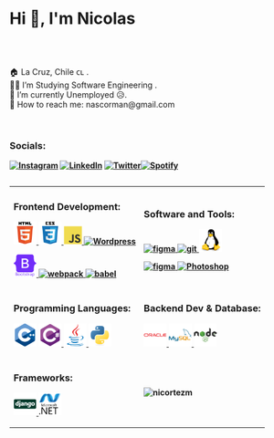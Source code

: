 <h1 align="left">Hi 👋, I'm Nicolas</h1>
<br><br>



<p align="left"> 
🏠 La Cruz, Chile ᴄʟ . <br/>
👨‍💻 I’m Studying Software Engineering .<br/>
🔭 I’m currently Unemployed 😥.<br/>
🚀 How to reach me: nascorman@gmail.com
</p><br>



<b><h3 align="lelft"> Socials:</h3><b/>
<p align="left">
<a href="https://instagram.com/sjerkz"><img alt="Instagram" title="Instagram" height="35" width="35" src="https://raw.githubusercontent.com/hussainweb/hussainweb/main/icons/instagram.png"></a>
<a href="https://linkedin.com/in/cortezmanzano"><img alt="LinkedIn" title="LinkedIn" height="35" width="35" src="https://raw.githubusercontent.com/peterthehan/peterthehan/master/assets/linkedin.svg"></a>
<a href="https://twitter.com/bixtsicor"><img alt="Twitter" title="Twitter" height="35" width="35" src="https://raw.githubusercontent.com/peterthehan/peterthehan/master/assets/twitter.svg"></a><a href="https://open.spotify.com/user/bixtsicor"><img alt="Spotify" title="Spotify" height="35" width="35" src="https://raw.githubusercontent.com/peterthehan/peterthehan/master/assets/spotify.svg"></a>
</p>


<table align="left">
<tbody>
<tr>
<td>

<b><h3 align="left">Frontend Development:</h3><b/>
<p align="left"> <a href="https://www.w3.org/html/" target="_blank"> <img src="https://raw.githubusercontent.com/devicons/devicon/master/icons/html5/html5-original-wordmark.svg" alt="html5" width="40" height="40"/> </a> <a href="https://www.w3schools.com/css/" target="_blank"> <img src="https://raw.githubusercontent.com/devicons/devicon/master/icons/css3/css3-original-wordmark.svg" alt="css3" width="40" height="40"/> </a> <a href="https://developer.mozilla.org/en-US/docs/Web/JavaScript" target="_blank"> <img src="https://raw.githubusercontent.com/devicons/devicon/master/icons/javascript/javascript-original.svg" alt="javascript" width="32" height="32"/> </a> <a href="https://Wordpress.com/"><img alt="Wordpress" title="Wordpress" height="35" width="35" src="https://raw.githubusercontent.com/hussainweb/hussainweb/main/icons/wordpress.png"></a>  

<a href="https://getbootstrap.com" target="_blank"> <img src="https://raw.githubusercontent.com/devicons/devicon/master/icons/bootstrap/bootstrap-plain-wordmark.svg" alt="bootstrap" width="40" height="40"/> </a><a href="https://webpack.js.org" target="_blank"> <img src="https://raw.githubusercontent.com/webpack/media/master/logo/icon-square-small.png" alt="webpack" width="40" height="40"/> </a><a href="https://babeljs.io/" target="_blank"> <img src="https://www.vectorlogo.zone/logos/babeljs/babeljs-icon.svg" alt="babel" width="40" height="40"/> </a>

</td>
<td>

<b><h3 align="left">Software and Tools:</h3>
<p align="left">
<a href="https://www.figma.com/" target="_blank"> <img src="https://www.vectorlogo.zone/logos/figma/figma-icon.svg" alt="figma" width="40" height="40"/> </a><a href="https://git-scm.com/" target="_blank"> <img src="https://www.vectorlogo.zone/logos/git-scm/git-scm-icon.svg" alt="git" width="40" height="40"/> </a><a href="https://www.linux.org/" target="_blank"> <img src="https://raw.githubusercontent.com/devicons/devicon/master/icons/linux/linux-original.svg" alt="linux" width="40" height="40"/> </a> 

<a href="https://www.figma.com/" target="_blank"> <img src="https://raw.githubusercontent.com/hussainweb/hussainweb/main/icons/vscode.png" alt="figma" width="40" height="40"/> </a><a href="https://www.adobe.com/" target="_blank"> <img src="https://upload.wikimedia.org/wikipedia/commons/thumb/a/af/Adobe_Photoshop_CC_icon.svg/512px-Adobe_Photoshop_CC_icon.svg.png" alt="Photoshop" width="40" height="40"/> </a>



</p>

</p>


</td>


</tr>
<tr>
<td>

<b><h3 align="left">Programming Languages:</h3><b/>
<p align="left"> <a href="https://www.w3schools.com/cpp/" target="_blank"> <img src="https://raw.githubusercontent.com/devicons/devicon/master/icons/cplusplus/cplusplus-original.svg" alt="cplusplus" width="40" height="40"/></a>  <a href="https://www.w3schools.com/cs/" target="_blank"> <img src="https://raw.githubusercontent.com/devicons/devicon/master/icons/csharp/csharp-original.svg" alt="csharp" width="40" height="40"/> </a><a href="https://www.java.com" target="_blank"> <img src="https://raw.githubusercontent.com/devicons/devicon/master/icons/java/java-original.svg" alt="java" width="40" height="40"/> </a><a href="https://www.python.org" target="_blank"> <img src="https://raw.githubusercontent.com/devicons/devicon/master/icons/python/python-original.svg" alt="python" width="40" height="40"/> </a></p>
</td>
<td>

<b><h3 align="left">Backend Dev & Database:</h3><b/>
<p align="left"> <a href="https://www.oracle.com/" target="_blank"> <img src="https://raw.githubusercontent.com/devicons/devicon/master/icons/oracle/oracle-original.svg" alt="oracle" width="40" height="40"/> </a> <a href="https://www.mysql.com/" target="_blank"> <img src="https://raw.githubusercontent.com/devicons/devicon/master/icons/mysql/mysql-original-wordmark.svg" alt="mysql" width="40" height="40"/> </a><a href="https://nodejs.org" target="_blank"> <img src="https://raw.githubusercontent.com/devicons/devicon/master/icons/nodejs/nodejs-original-wordmark.svg" alt="nodejs" width="40" height="40"/> </a> 

</p>

</td>
</tr>
<tr>
<td>

<b><h3 align="left">Frameworks:</h3>
<p align="left"> <a href="https://www.djangoproject.com/" target="_blank"> <img src="https://raw.githubusercontent.com/devicons/devicon/master/icons/django/django-original.svg" alt="django" width="40" height="40"/> </a><a href="https://dotnet.microsoft.com/" target="_blank"> <img src="https://raw.githubusercontent.com/devicons/devicon/master/icons/dot-net/dot-net-original-wordmark.svg" alt="dotnet" width="40" height="40"/> </a></td>
<td>
<p align="left"><img  src="https://github-readme-stats.vercel.app/api/top-langs?username=nicortezm&show_icons=true&locale=en&layout=compact" alt="nicortezm" />
</p>
</td>
</tr>
</tbody>

</table>        
